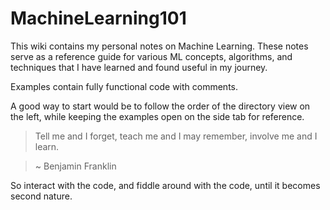 # MachineLearning101

This wiki contains my personal notes on Machine Learning. These notes serve as a reference guide for various ML concepts, algorithms, and techniques that I have learned and found useful in my journey.

Examples contain fully functional code with comments.

A good way to start would be to follow the order of the directory view on the left, while keeping the examples open on the side tab for reference. 

> Tell me and I forget, teach me and I may remember, involve me and I learn.

> ~ Benjamin Franklin

So interact with the code, and fiddle around with the code, until it becomes second nature.